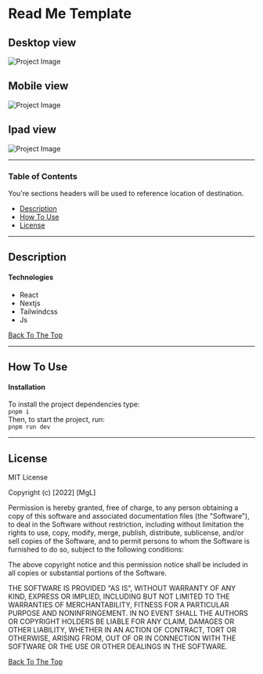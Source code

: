 # Read Me Template

## Desktop view
![Project Image](https://user-images.githubusercontent.com/96927347/210911734-a96f8980-57bb-4d63-9391-1129e89ae0fa.png)

## Mobile view
![Project Image](https://user-images.githubusercontent.com/96927347/210912041-77602634-bdb3-45dd-97ff-d53e3d013874.png)

## Ipad view
![Project Image](https://user-images.githubusercontent.com/96927347/210912114-7a896fea-765e-42a3-8ab0-649d2caa370e.png)


---

### Table of Contents
You're sections headers will be used to reference location of destination.

- [Description](#description)
- [How To Use](#how-to-use)
- [License](#license)

---

## Description



#### Technologies

- React
- Nextjs
- Tailwindcss
- Js

[Back To The Top](#read-me-template)

---

## How To Use

#### Installation
To install the project dependencies type:\
`pnpm i`\
Then, to start the project, run:\
`pnpm run dev`


---

## License

MIT License

Copyright (c) [2022] [MgL]

Permission is hereby granted, free of charge, to any person obtaining a copy
of this software and associated documentation files (the "Software"), to deal
in the Software without restriction, including without limitation the rights
to use, copy, modify, merge, publish, distribute, sublicense, and/or sell
copies of the Software, and to permit persons to whom the Software is
furnished to do so, subject to the following conditions:

The above copyright notice and this permission notice shall be included in all
copies or substantial portions of the Software.

THE SOFTWARE IS PROVIDED "AS IS", WITHOUT WARRANTY OF ANY KIND, EXPRESS OR
IMPLIED, INCLUDING BUT NOT LIMITED TO THE WARRANTIES OF MERCHANTABILITY,
FITNESS FOR A PARTICULAR PURPOSE AND NONINFRINGEMENT. IN NO EVENT SHALL THE
AUTHORS OR COPYRIGHT HOLDERS BE LIABLE FOR ANY CLAIM, DAMAGES OR OTHER
LIABILITY, WHETHER IN AN ACTION OF CONTRACT, TORT OR OTHERWISE, ARISING FROM,
OUT OF OR IN CONNECTION WITH THE SOFTWARE OR THE USE OR OTHER DEALINGS IN THE
SOFTWARE.

[Back To The Top](#read-me-template)
